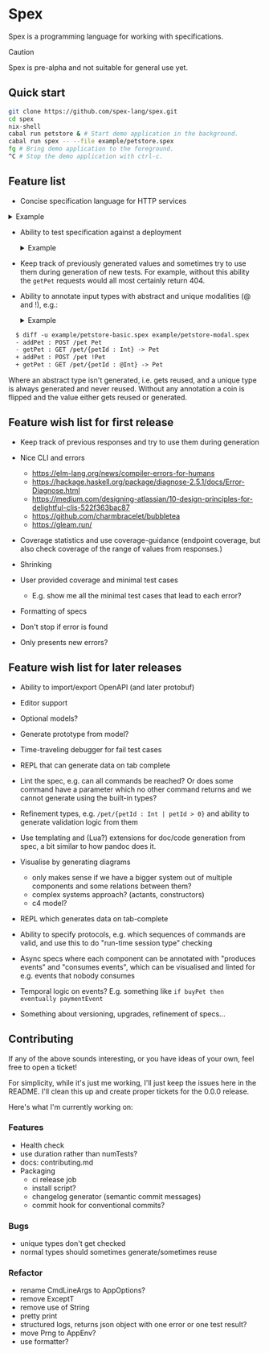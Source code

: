 # Spex

Spex is a programming language for working with specifications.

> [!CAUTION]
> Spex is pre-alpha and not suitable for general use yet.

## Quick start

```bash
git clone https://github.com/spex-lang/spex.git
cd spex
nix-shell
cabal run petstore & # Start demo application in the background.
cabal run spex -- --file example/petstore.spex
fg # Bring demo application to the foreground.
^C # Stop the demo application with ctrl-c.
```

## Feature list

* Concise specification language for HTTP services
<details>

<summary>Example</summary>

```
$ cat example/petstore-basic.spex
component PetStore where

addPet : POST /pet Pet
getPet : GET /pet/{petId : Int} -> Pet

type Pet =
  { petId   : Int
  , petName : String
  }
```

</details>

* Ability to test specification against a deployment
  <details>
  <summary>Example</summary>
  ```bash
  $ spex example/petstore-basic.spex

  i Verifying the deployment:    http://localhost:8080
    against the specification:   example/petstore-basic.spex
  
  i Parsing the specification.
  
  i Waiting for health check to pass.
  
  i Starting to run tests.
  
  i All tests passed, here are the results:
  
    failing tests: []
    client errors: 53
    coverage:      fromList [(OpId "addPet",44),(OpId "getPet",56)]
  ```
  </details>

* Keep track of previously generated values and sometimes try to use them
  during generation of new tests. For example, without this ability the
  `getPet` requests would all most certainly return 404.

* Ability to annotate input types with abstract and unique modalities (@ and
  !), e.g.:
  <details>
  <summary>Example</summary>
```diff
  $ diff -u example/petstore-basic.spex example/petstore-modal.spex
  - addPet : POST /pet Pet
  - getPet : GET /pet/{petId : Int} -> Pet
  + addPet : POST /pet !Pet
  + getPet : GET /pet/{petId : @Int} -> Pet
```
  </details>

  Where an abstract type isn't generated, i.e. gets reused, and a unique type
  is always generated and never reused. Without any annotation a coin is
  flipped and the value either gets reused or generated.

## Feature wish list for first release

* Keep track of previous responses and try to use them during generation 

* Nice CLI and errors
  + https://elm-lang.org/news/compiler-errors-for-humans
  + https://hackage.haskell.org/package/diagnose-2.5.1/docs/Error-Diagnose.html
  + https://medium.com/designing-atlassian/10-design-principles-for-delightful-clis-522f363bac87
  + https://github.com/charmbracelet/bubbletea
  + https://gleam.run/

* Coverage statistics and use coverage-guidance (endpoint coverage,
  but also check coverage of the range of values from responses.)

* Shrinking

* User provided coverage and minimal test cases
  + E.g. show me all the minimal test cases that lead to each error?

* Formatting of specs

* Don't stop if error is found

* Only presents new errors?

## Feature wish list for later releases

* Ability to import/export OpenAPI (and later protobuf)

* Editor support

* Optional models?

* Generate prototype from model?

* Time-traveling debugger for fail test cases

* REPL that can generate data on tab complete

* Lint the spec, e.g. can all commands be reached? Or does some
  command have a parameter which no other command returns and we
  cannot generate using the built-in types?

* Refinement types, e.g. `/pet/{petId : Int | petId > 0}` and ability to generate
  validation logic from them

* Use templating and (Lua?) extensions for doc/code generation from
  spec, a bit similar to how pandoc does it.

* Visualise by generating diagrams
  + only makes sense if we have a bigger system out of multiple components and
    some relations between them?
  + complex systems approach? (actants, constructors)
  + c4 model?

* REPL which generates data on tab-complete

* Ability to specify protocols, e.g. which sequences of commands
  are valid, and use this to do "run-time session type" checking

* Async specs where each component can be annotated with "produces
  events" and "consumes events", which can be visualised and linted
  for e.g. events that nobody consumes

* Temporal logic on events? E.g. something like `if buyPet then eventually
  paymentEvent`

* Something about versioning, upgrades, refinement of specs...

## Contributing

If any of the above sounds interesting, or you have ideas of your own, feel
free to open a ticket!

For simplicity, while it's just me working, I'll just keep the issues here in
the README. I'll clean this up and create proper tickets for the 0.0.0 release.

Here's what I'm currently working on:

### Features

- Health check
- use duration rather than numTests?
- docs: contributing.md
- Packaging
  + ci release job
  + install script?
  + changelog generator (semantic commit messages)
  + commit hook for conventional commits?

### Bugs

- unique types don't get checked
- normal types should sometimes generate/sometimes reuse

### Refactor

- rename CmdLineArgs to AppOptions?
- remove ExceptT
- remove use of String
- pretty print
- structured logs, returns json object with one error or one test result?
- move Prng to AppEnv?
- use formatter?
